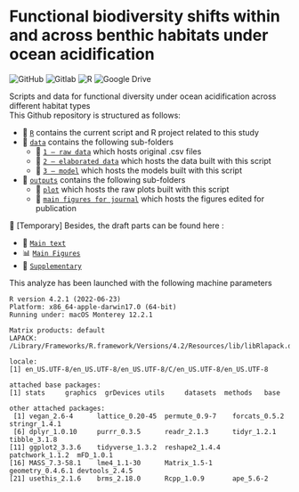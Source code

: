 # Functional biodiversity shifts within and across benthic habitats under ocean acidification

![GitHub](https://img.shields.io/badge/github-%23181717.svg?&style=for-the-badge&logo=github&logoColor=white")
![Gitlab](https://img.shields.io/badge/gitlab-%23FCA121.svg?&style=for-the-badge&logo=gitlab&logoColor=black")
![R](https://img.shields.io/badge/R-v4.2.1-276DC3?style=for-the-badge&logo=r&logoColor=white")
![Google Drive](https://img.shields.io/badge/Google%20Drive-FCD535?style=for-the-badge&logo=googledrive&logoColor=white)

Scripts and data for functional diversity under ocean acidification across different habitat types    
This Github repository is structured as follows:

- :file_folder: [``R``](https://github.com/9nuria/ischia_vents_habitats/tree/main/R) contains the current script and R project related to this study
- :file_folder: [``data``](https://github.com/9nuria/ischia_vents_habitats/tree/main/data) contains the following sub-folders
  - :file_folder: [``1 – raw data``](https://github.com/9nuria/ischia_vents_habitats/tree/main/data/1%20–%20raw%20data) which hosts original .csv files
  - :file_folder: [``2 – elaborated data``](https://github.com/9nuria/ischia_vents_habitats/tree/main/data/2%20–%20data%20generated) which hosts the data built with this script
  - :file_folder: [``3 – model``](https://github.com/9nuria/ischia_vents_habitats/tree/main/data/3%20–%20model) which hosts the models built with this script
- :file_folder: [``outputs``](https://github.com/9nuria/ischia_vents_habitats/tree/main/outputs) contains the following sub-folders
  - :file_folder: [``plot``](https://github.com/9nuria/ischia_vents_habitats/tree/main/outputs/plot) which hosts the raw plots built with this script
  - :file_folder: [``main figures for journal``](https://github.com/9nuria/ischia_vents_habitats/tree/main/outputs/Main_Figures_Journal) which hosts the figures edited for publication

:construction: [Temporary] Besides, the draft parts can be found here :
- :scroll: [``Main text``](https://docs.google.com/document/d/19dQmJogld_zfeVn-PlFhylr4YOV3V9leLitA-roWJnY/edit)
- :bar_chart: [``Main Figures``](https://docs.google.com/document/d/1CCsEoJ8hu2O83K_M-czgYDyJ9BlJ0SnR/edit)
- :memo: [``Supplementary``](https://docs.google.com/document/d/13tBHacgPqnSYwwlGeU6BVpKVN0BQ4DKN/edit)

This analyze has been launched with the following machine parameters

```{Session Info, echo = T}
R version 4.2.1 (2022-06-23)
Platform: x86_64-apple-darwin17.0 (64-bit)
Running under: macOS Monterey 12.2.1

Matrix products: default
LAPACK: /Library/Frameworks/R.framework/Versions/4.2/Resources/lib/libRlapack.dylib

locale:
[1] en_US.UTF-8/en_US.UTF-8/en_US.UTF-8/C/en_US.UTF-8/en_US.UTF-8

attached base packages:
[1] stats     graphics  grDevices utils     datasets  methods   base     

other attached packages:
 [1] vegan_2.6-4      lattice_0.20-45  permute_0.9-7    forcats_0.5.2    stringr_1.4.1   
 [6] dplyr_1.0.10     purrr_0.3.5      readr_2.1.3      tidyr_1.2.1      tibble_3.1.8    
[11] ggplot2_3.3.6    tidyverse_1.3.2  reshape2_1.4.4   patchwork_1.1.2  mFD_1.0.1       
[16] MASS_7.3-58.1    lme4_1.1-30      Matrix_1.5-1     geometry_0.4.6.1 devtools_2.4.5  
[21] usethis_2.1.6    brms_2.18.0      Rcpp_1.0.9       ape_5.6-2   
```

